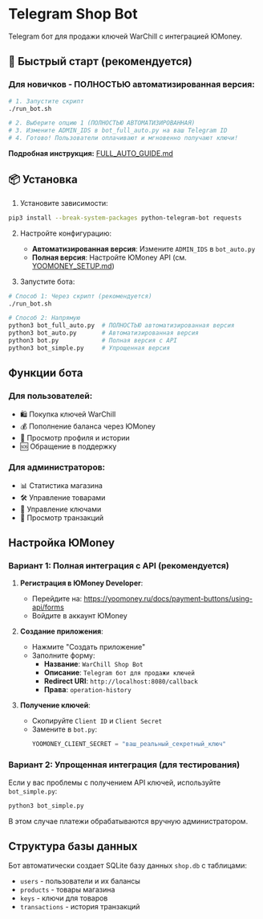 # Telegram Shop Bot

Telegram бот для продажи ключей WarChill с интеграцией ЮMoney.

## 🚀 Быстрый старт (рекомендуется)

### Для новичков - ПОЛНОСТЬЮ автоматизированная версия:
```bash
# 1. Запустите скрипт
./run_bot.sh

# 2. Выберите опцию 1 (ПОЛНОСТЬЮ АВТОМАТИЗИРОВАННАЯ)
# 3. Измените ADMIN_IDS в bot_full_auto.py на ваш Telegram ID
# 4. Готово! Пользователи оплачивают и мгновенно получают ключи!
```

**Подробная инструкция:** [FULL_AUTO_GUIDE.md](FULL_AUTO_GUIDE.md)

## 📦 Установка

1. Установите зависимости:
```bash
pip3 install --break-system-packages python-telegram-bot requests
```

2. Настройте конфигурацию:
   - **Автоматизированная версия**: Измените `ADMIN_IDS` в `bot_auto.py`
   - **Полная версия**: Настройте ЮMoney API (см. [YOOMONEY_SETUP.md](YOOMONEY_SETUP.md))

3. Запустите бота:
```bash
# Способ 1: Через скрипт (рекомендуется)
./run_bot.sh

# Способ 2: Напрямую
python3 bot_full_auto.py  # ПОЛНОСТЬЮ автоматизированная версия
python3 bot_auto.py       # Автоматизированная версия
python3 bot.py            # Полная версия с API
python3 bot_simple.py     # Упрощенная версия
```

## Функции бота

### Для пользователей:
- 🛍️ Покупка ключей WarChill
- 💰 Пополнение баланса через ЮMoney
- 👤 Просмотр профиля и истории
- 🆘 Обращение в поддержку

### Для администраторов:
- 📊 Статистика магазина
- 🛠️ Управление товарами
- 🔑 Управление ключами
- 💸 Просмотр транзакций

## Настройка ЮMoney

### Вариант 1: Полная интеграция с API (рекомендуется)

1. **Регистрация в ЮMoney Developer**:
   - Перейдите на: https://yoomoney.ru/docs/payment-buttons/using-api/forms
   - Войдите в аккаунт ЮMoney

2. **Создание приложения**:
   - Нажмите "Создать приложение"
   - Заполните форму:
     - **Название**: `WarChill Shop Bot`
     - **Описание**: `Telegram бот для продажи ключей`
     - **Redirect URI**: `http://localhost:8080/callback`
     - **Права**: `operation-history`

3. **Получение ключей**:
   - Скопируйте `Client ID` и `Client Secret`
   - Замените в `bot.py`:
     ```python
     YOOMONEY_CLIENT_SECRET = "ваш_реальный_секретный_ключ"
     ```

### Вариант 2: Упрощенная интеграция (для тестирования)

Если у вас проблемы с получением API ключей, используйте `bot_simple.py`:
```bash
python3 bot_simple.py
```

В этом случае платежи обрабатываются вручную администратором.

## Структура базы данных

Бот автоматически создает SQLite базу данных `shop.db` с таблицами:
- `users` - пользователи и их балансы
- `products` - товары магазина
- `keys` - ключи для товаров
- `transactions` - история транзакций